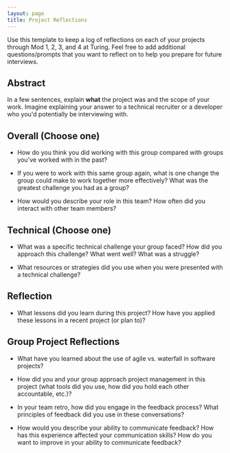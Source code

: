 ```yaml
---
layout: page
title: Project Reflections
---
```


Use this template to keep a log of reflections on each of your projects through Mod 1, 2, 3, and 4 at Turing. Feel free to add additional questions/prompts that you want to reflect on to help you prepare for future interviews.

## Abstract
In a few sentences, explain **what** the project was and the scope of your work. Imagine explaining your answer to a technical recruiter or a developer who you'd potentially be interviewing with.

## Overall (Choose one)
* How do you think you did working with this group compared with groups you've worked with in the past?

* If you were to work with this same group again, what is one change the group could make to work together more effectively?
What was the greatest challenge you had as a group?

* How would you describe your role in this team? How often did you interact with other team members?

## Technical (Choose one)
* What was a specific technical challenge your group faced? How did you approach this challenge? What went well? What was a struggle?

* What resources or strategies did you use when you were presented with a technical challenge?

## Reflection
* What lessons did you learn during this project? How have you applied these lessons in a recent project (or plan to)?

## Group Project Reflections
* What have you learned about the use of agile vs. waterfall in software projects?

* How did you and your group approach project management in this project (what tools did you use, how did you hold each other accountable, etc.)?

* In your team retro, how did you engage in the feedback process? What principles of feedback did you use in these conversations?

* How would you describe your ability to communicate feedback? How has this experience affected your communication skills? How do you want to improve in your ability to communicate feedback?
